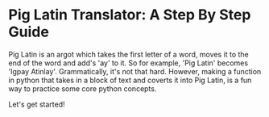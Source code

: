 # Pig Latin Translator: A Step By Step Guide

Pig Latin is an argot which takes the first letter of a word, moves it to the end of the word and add's 'ay' to it. So for example, 'Pig Latin' becomes 'Igpay Atinlay'. Grammatically, it's not that hard. However, making a function in python that takes in a block of text and coverts it into Pig Latin, is a fun way to practice some core python concepts. 

Let's get started!

##
